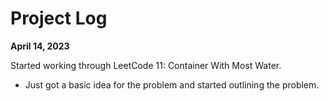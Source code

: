 # Project Log

**April 14, 2023**

Started working through LeetCode 11: Container With Most Water.
- Just got a basic idea for the problem and started outlining the problem.